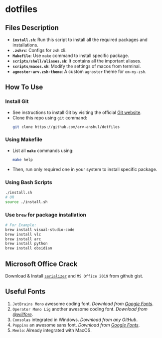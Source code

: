 # dotfiles

## Files Description

- **`install.sh`**: Run this script to install all the required packages and installations.
- **`.zshrc`**: Configs for `zsh` cli.
- **`Makefile`**: Use `make` command to install specific package.
- **`scripts/shell/aliases.sh`**: It contains all the important aliases.
- **`scripts/macos.sh`**: Modify the settings of macos from terminal.
- **`agnoster-arv.zsh-theme`**: A custom `agnoster` theme for `om-my-zsh`.

## How To Use

### Install Git

- See instructions to install Git by visiting the official [Git website](https://git-scm.com/download/mac).
- Clone this repo using `git` command:
  ```bash
  git clone https://github.com/arv-anshul/dotfiles
  ```

### Using Makefile

- List all **`make`** commands using:
  ```bash
  make help
  ```
- Then, run only required one in your system to install specific package.

### Using Bash Scripts

```bash
./install.sh
# OR
source ./install.sh
```

### Use `brew` for package installation

```bash
# For Example:
brew install visual-studio-code
brew install vlc
brew install arc
brew install python
brew install obsidian
```

## Microsoft Office Crack

Download & Install [`serializer`](https://gist.github.com/zthxxx/9ddc171d00df98cbf8b4b0d8469ce90a) and `MS Office 2019` from github gist.

## Useful Fonts

1. `JetBrains Mono` awesome coding font. _Download from [Google Fonts](https://fonts.google.com/specimen/JetBrains+Mono)_.
2. `Operator Mono Lig` another awesome coding font. _Download from [@willfore](https://github.com/willfore/vscode_operator_mono_lig.git)_.
3. `Consolas` integrated in Windows. _Download from any GitHub_.
4. `Poppins` an awesome sans font. _Download from [Google Fonts](https://fonts.google.com/specimen/Poppins)_.
5. `Menlo`: Already integrated with MacOS.
